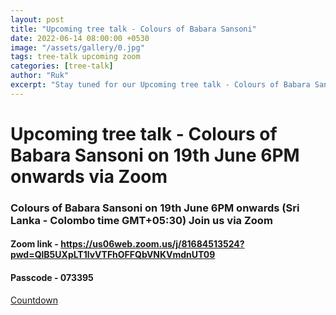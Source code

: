```yaml
---
layout: post
title: "Upcoming tree talk - Colours of Babara Sansoni"
date: 2022-06-14 08:00:00 +0530
image: "/assets/gallery/0.jpg"
tags: tree-talk upcoming zoom
categories: [tree-talk]
author: "Ruk"
excerpt: "Stay tuned for our Upcoming tree talk - Colours of Babara Sansoni on 19th June 6PM onwards via Zoom"
---
```

# Upcoming tree talk - Colours of Babara Sansoni on 19th June 6PM onwards via Zoom


### Colours of Babara Sansoni on 19th June 6PM onwards (Sri Lanka - Colombo time GMT+05:30) Join us via Zoom

#### Zoom link - <a href="https://us06web.zoom.us/j/81684513524?pwd=QlB5UXpLT1lvVTFhOFFQbVNKVmdnUT09">https://us06web.zoom.us/j/81684513524?pwd=QlB5UXpLT1lvVTFhOFFQbVNKVmdnUT09</a>

#### Passcode - 073395

<div>
<script src="https://cdn.logwork.com/widget/countdown.js"></script>
<a href="https://logwork.com/countdown-7gzy" class="countdown-timer" data-timezone="Asia/Colombo" data-date="2022-06-19 18:00">Countdown</a>
</div>